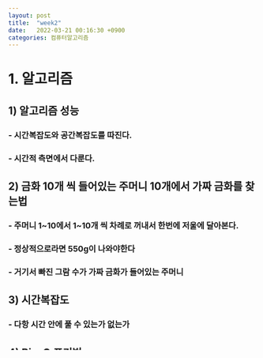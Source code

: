 ```yaml
---
layout: post
title:  "week2"
date:   2022-03-21 00:16:30 +0900
categories: 컴퓨터알고리즘
---
```

# 1. 알고리즘
## 1) 알고리즘 성능
### - 시간복잡도와 공간복잡도를 따진다.
### - 시간적 측면에서 다룬다.
## 2) 금화 10개 씩 들어있는 주머니 10개에서 가짜 금화를 찾는법
### - 주머니 1~10에서 1~10개 씩 차례로 꺼내서 한번에 저울에 달아본다.
### - 정상적으로라면 550g이 나와야한다
### - 거기서 빠진 그람 수가 가짜 금화가 들어있는 주머니
## 3) 시간복잡도
### - 다항 시간 안에 풀 수 있는가 없는가
## 4) Big-O 표기법
### - 점근적 상한
### - 가장 높은 차수의 n의 식만 채택
### - 상수항은 무시한다
### - 하한을 따지려면 오메가 표기법

# 2. git 설치 및 github 연결
## 1) git 설치 (Mac M1)
### (1) homebrew 설치
### (2) brew 명령어 통해서 git 설치
### (3) gitconfig --global 통해서 컴퓨터에 id랑 email등록
## 2) GitHub랑 연동
### (1) GitHub 가입
### (2) username.github.io 이름의 repository 생성
### (3) git remote add orgin 으로 연동 (local 과 remote 연결)
### (4) username.github.io repository를 local 로 clone
## 3) 블로그 준비를 위한 것들 다운
### (1) homebrew 통해서 rbenv(ruby) 다운로드
#### - 환경변수 설정하는데서 어려움을 겪음 ㅠㅠ (https://zeddios.tistory.com/122 참고)
### (2) jekyll이랑 bundler 설치
## 4) 테마 적용
### (1) 테마를 local 폴더에 다운로드
### (2) 테마 적용 및 수정
### (3) bundle exec jekylll serve 통해서 잘 동작하는지 확인
### (4) 잘 동작한다면 git push
#### - 아직 여기서 헤매는 중... ㅠㅠ
#### - localhost:4000에서 잘 동작은 하는데 push하면 오류 뜸..
#### - 좀 더 시도해보고 안되면 질문해야겠다
## 5) post 작성
### (1) _posts 폴더 안에 markdown 형식의 문서로 작성하면 됨
### (2) 확인은 bundle jekyll serve로 하고 잘 된다면 git push



